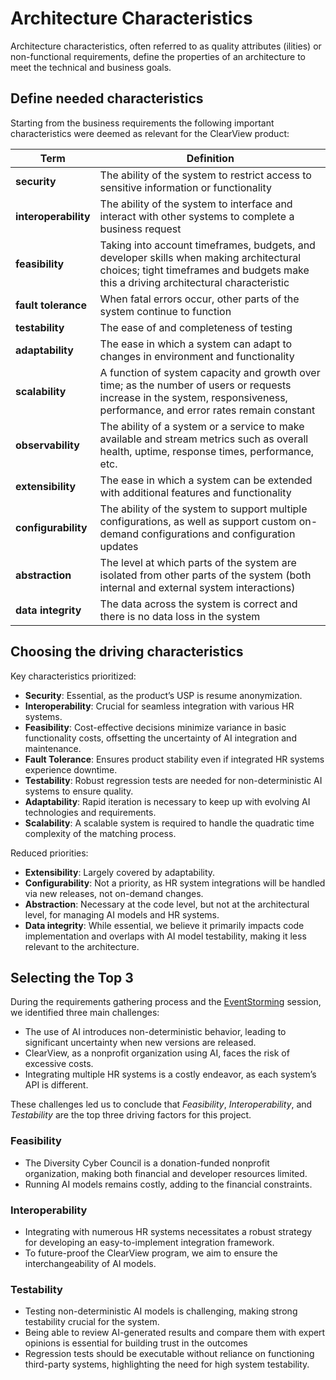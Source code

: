 # Architecture Characteristics
Architecture characteristics, often referred to as quality attributes (ilities) or non-functional requirements, define the properties of an architecture to meet the technical and business goals.

## Define needed characteristics
Starting from the business requirements the following important characteristics were deemed as relevant for the ClearView product:

| **Term**             | **Definition**                                                                                                                                                                 |
|----------------------|--------------------------------------------------------------------------------------------------------------------------------------------------------------------------------|
| **security**         | The ability of the system to restrict access to sensitive information or functionality                                                                                         |
| **interoperability** | The ability of the system to interface and interact with other systems to complete a business request                                                                          |
| **feasibility**      | Taking into account timeframes, budgets, and developer skills when making architectural choices; tight timeframes and budgets make this a driving architectural characteristic |
| **fault tolerance**  | When fatal errors occur, other parts of the system continue to function                                                                                                        |
| **testability**      | The ease of and completeness of testing                                                                                                                                        |
| **adaptability**     | The ease in which a system can adapt to changes in environment and functionality                                                                                               |
| **scalability**      | A function of system capacity and growth over time; as the number of users or requests increase in the system, responsiveness, performance, and error rates remain constant    |
| **observability**    | The ability of a system or a service to make available and stream metrics such as overall health, uptime, response times, performance, etc.                                    |
| **extensibility**    | The ease in which a system can be extended with additional features and functionality                                                                                          |
| **configurability**  | The ability of the system to support multiple configurations, as well as support custom on-demand configurations and configuration updates                                     |
| **abstraction**      | The level at which parts of the system are isolated from other parts of the system (both internal and external system interactions)                                            |
| **data integrity**   | The data across the system is correct and there is no data loss in the system                                                                                                  |


## Choosing the driving characteristics

Key characteristics prioritized:

- **Security**: Essential, as the product’s USP is resume anonymization.
- **Interoperability**: Crucial for seamless integration with various HR systems.
- **Feasibility**: Cost-effective decisions minimize variance in basic functionality costs, offsetting the uncertainty of AI integration and maintenance.
- **Fault Tolerance**: Ensures product stability even if integrated HR systems experience downtime.
- **Testability**: Robust regression tests are needed for non-deterministic AI systems to ensure quality.
- **Adaptability**: Rapid iteration is necessary to keep up with evolving AI technologies and requirements.
- **Scalability**: A scalable system is required to handle the quadratic time complexity of the matching process.

Reduced priorities:

- **Extensibility**: Largely covered by adaptability.
- **Configurability**: Not a priority, as HR system integrations will be handled via new releases, not on-demand changes.
- **Abstraction**: Necessary at the code level, but not at the architectural level, for managing AI models and HR systems.
- **Data integrity**: While essential, we believe it primarily impacts code implementation and overlaps with AI model testability, making it less relevant to the architecture.

## Selecting the Top 3

During the requirements gathering process and the [EventStorming](/EventStorming/event_storming.md) session, we identified three main challenges:

- The use of AI introduces non-deterministic behavior, leading to significant uncertainty when new versions are released.
- ClearView, as a nonprofit organization using AI, faces the risk of excessive costs.
- Integrating multiple HR systems is a costly endeavor, as each system’s API is different.

These challenges led us to conclude that *Feasibility*, *Interoperability*, and *Testability* are the top three driving factors for this project.

### Feasibility
- The Diversity Cyber Council is a donation-funded nonprofit organization, making both financial and developer resources limited.
- Running AI models remains costly, adding to the financial constraints.

### Interoperability
- Integrating with numerous HR systems necessitates a robust strategy for developing an easy-to-implement integration framework.
- To future-proof the ClearView program, we aim to ensure the interchangeability of AI models.

### Testability
- Testing non-deterministic AI models is challenging, making strong testability crucial for the system.
- Being able to review AI-generated results and compare them with expert opinions is essential for building trust in the outcomes
- Regression tests should be executable without reliance on functioning third-party systems, highlighting the need for high system testability.

